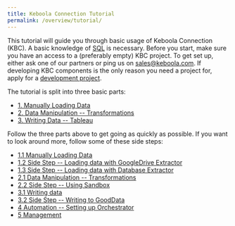 ```yaml
---
title: Keboola Connection Tutorial
permalink: /overview/tutorial/
---
```


This tutorial will guide you through basic usage of Keboola Connection (KBC).
A basic knowledge of [SQL](https://en.wikipedia.org/wiki/SQL) is necessary.
Before you start, make sure you have an access to a (preferably empty) KBC project.
To get set up, either ask one of our partners or ping us on sales@keboola.com.
If developing KBC components is the only reason you need a project for, apply for a
[development project](https://developers.keboola.com/overview/devel-project/).

The tutorial is split into three basic parts:

- [1. Manually Loading Data](/overview/tutorial/load/)
- [2. Data Manipulation -- Transformations](/overview/tutorial/manipulate/)
- [3. Writing Data -- Tableau](/overview/tutorial/write/)

Follow the three parts above to get going as quickly as possible. If you want to look around
more, follow some of these side steps:

- [1.1 Manually Loading Data](/overview/tutorial/load/)
- [1.2 Side Step -- Loading data with GoogleDrive Extractor](/overview/tutorial/load/googledrive/)
- [1.3 Side Step -- Loading data with Database Extractor](/overview/tutorial/load/database/)
- [2.1 Data Manipulation -- Transformations](/overview/tutorial/manipulate/)
- [2.2 Side Step -- Using Sandbox](/overview/tutorial/manipulate/sandbox/)
- [3.1 Writing data](/overview/tutorial/write/)
- [3.2 Side Step -- Writing to GoodData](/overview/tutorial/write/gooddata/)
- [4   Automation -- Setting up Orchestrator](/overview/tutorial/automate/)
- [5   Management](/overview/tutorial/management/)

